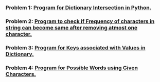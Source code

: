### <ol>Problem 1: <a href="https://github.com/Iamtripathisatyam/100_Days_Code_Challenge/blob/main/Day23/Dictionary_Intersection.py">**Program for Dictionary Intersection in Python.**</a></ol>
### <ol>Problem 2: <a href="https://github.com/Iamtripathisatyam/100_Days_Code_Challenge/blob/main/Day23/Frequency_can_become_same.py">**Program to check if Frequency of characters in string can become same after removing atmost one character.**</a></ol>
### <ol>Problem 3: <a href="https://github.com/Iamtripathisatyam/100_Days_Code_Challenge/blob/main/Day23/Key_Associated_with_Values.py">**Program for Keys associated with Values in Dictionary.**</a></ol>
### <ol>Problem 4: <a href="https://github.com/Iamtripathisatyam/100_Days_Code_Challenge/blob/main/Day23/Possible_Words_Using_Given_Characters.py">**Program for Possible Words using Given Characters.**</a></ol>
